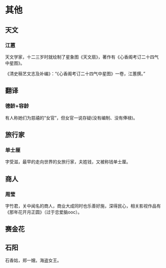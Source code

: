 # 其他

## 天文

### 江蕙

天文学家，十二三岁时就绘制了星象图《天文扇》，著作有《心香阁考订二十四气中星图》。

《清史稿艺文志及补编》：“《心香阁考订二十四气中星图》一卷，江蕙撰。”

## 翻译

### 德龄+容龄

有人称她们为慈禧的“女官”，但女官一说存疑(没有编制、没有俸禄)。

## 旅行家

### 单士厘

字受滋，最早的走向世界的女旅行家，夫姓钱，又被称钱单士厘。

## 商人

### 周莹

字竹君，关中闻名的商人，商业大成同时也乐善好施，深得民心，相关影视作品有《那年花开月正圆》（过于恋爱脑ooc）。

## 赛金花

## 石阳

石香姑，郑一嫂。海盗女王。
